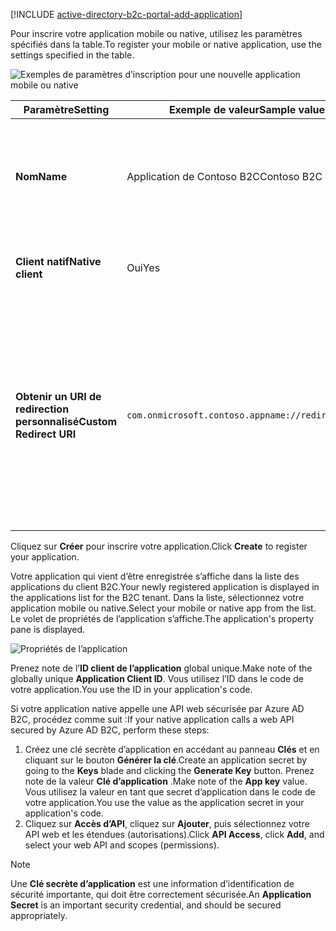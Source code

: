 [!INCLUDE [active-directory-b2c-portal-add-application](active-directory-b2c-portal-add-application.md)]

<span data-ttu-id="eb36f-101">Pour inscrire votre application mobile ou native, utilisez les paramètres spécifiés dans la table.</span><span class="sxs-lookup"><span data-stu-id="eb36f-101">To register your mobile or native application, use the settings specified in the table.</span></span>

![Exemples de paramètres d’inscription pour une nouvelle application mobile ou native](./media/active-directory-b2c-register-mobile-native-app/b2c-new-mobile-native-app-settings.png)

| <span data-ttu-id="eb36f-103">Paramètre</span><span class="sxs-lookup"><span data-stu-id="eb36f-103">Setting</span></span>      | <span data-ttu-id="eb36f-104">Exemple de valeur</span><span class="sxs-lookup"><span data-stu-id="eb36f-104">Sample value</span></span>  | <span data-ttu-id="eb36f-105">Description</span><span class="sxs-lookup"><span data-stu-id="eb36f-105">Description</span></span>                                        |
| ------------ | ------- | -------------------------------------------------- |
| <span data-ttu-id="eb36f-106">**Nom**</span><span class="sxs-lookup"><span data-stu-id="eb36f-106">**Name**</span></span> | <span data-ttu-id="eb36f-107">Application de Contoso B2C</span><span class="sxs-lookup"><span data-stu-id="eb36f-107">Contoso B2C app</span></span> | <span data-ttu-id="eb36f-108">Entrez un **Nom** pour l’application qui décrira votre application aux consommateurs.</span><span class="sxs-lookup"><span data-stu-id="eb36f-108">Enter a **Name** for the application that describes your application to consumers.</span></span> |
| <span data-ttu-id="eb36f-109">**Client natif**</span><span class="sxs-lookup"><span data-stu-id="eb36f-109">**Native client**</span></span> | <span data-ttu-id="eb36f-110">Oui</span><span class="sxs-lookup"><span data-stu-id="eb36f-110">Yes</span></span> | <span data-ttu-id="eb36f-111">Sélectionnez **Oui** pour une application mobile ou native.</span><span class="sxs-lookup"><span data-stu-id="eb36f-111">Select **Yes** for a mobile or native application.</span></span> |
| <span data-ttu-id="eb36f-112">**Obtenir un URI de redirection personnalisé**</span><span class="sxs-lookup"><span data-stu-id="eb36f-112">**Custom Redirect URI**</span></span> | `com.onmicrosoft.contoso.appname://redirect/path` | <span data-ttu-id="eb36f-113">Entrez un URI de redirection avec un schéma personnalisé.</span><span class="sxs-lookup"><span data-stu-id="eb36f-113">Enter a redirect URI with a custom scheme.</span></span> <span data-ttu-id="eb36f-114">Prenez soin de choisir un [URI de redirection approprié](../articles/active-directory-b2c/active-directory-b2c-app-registration.md#choosing-a-native-application-redirect-uri) et de ne pas y inclure de caractères spéciaux tels que des traits de soulignement.</span><span class="sxs-lookup"><span data-stu-id="eb36f-114">Make sure you choose a [good redirect URI](../articles/active-directory-b2c/active-directory-b2c-app-registration.md#choosing-a-native-application-redirect-uri) and do not include special characters such as underscores.</span></span> |

<span data-ttu-id="eb36f-115">Cliquez sur **Créer** pour inscrire votre application.</span><span class="sxs-lookup"><span data-stu-id="eb36f-115">Click **Create** to register your application.</span></span>

<span data-ttu-id="eb36f-116">Votre application qui vient d’être enregistrée s’affiche dans la liste des applications du client B2C.</span><span class="sxs-lookup"><span data-stu-id="eb36f-116">Your newly registered application is displayed in the applications list for the B2C tenant.</span></span> <span data-ttu-id="eb36f-117">Dans la liste, sélectionnez votre application mobile ou native.</span><span class="sxs-lookup"><span data-stu-id="eb36f-117">Select your mobile or native app from the list.</span></span> <span data-ttu-id="eb36f-118">Le volet de propriétés de l’application s’affiche.</span><span class="sxs-lookup"><span data-stu-id="eb36f-118">The application's property pane is displayed.</span></span>

![Propriétés de l’application](./media/active-directory-b2c-register-mobile-native-app/b2c-mobile-native-app-properties.png)

<span data-ttu-id="eb36f-120">Prenez note de l’**ID client de l’application** global unique.</span><span class="sxs-lookup"><span data-stu-id="eb36f-120">Make note of the globally unique **Application Client ID**.</span></span> <span data-ttu-id="eb36f-121">Vous utilisez l’ID dans le code de votre application.</span><span class="sxs-lookup"><span data-stu-id="eb36f-121">You use the ID in your application's code.</span></span>

<span data-ttu-id="eb36f-122">Si votre application native appelle une API web sécurisée par Azure AD B2C, procédez comme suit :</span><span class="sxs-lookup"><span data-stu-id="eb36f-122">If your native application calls a web API secured by Azure AD B2C, perform these steps:</span></span>
   1. <span data-ttu-id="eb36f-123">Créez une clé secrète d’application en accédant au panneau **Clés** et en cliquant sur le bouton **Générer la clé**.</span><span class="sxs-lookup"><span data-stu-id="eb36f-123">Create an application secret by going to the **Keys** blade and clicking the **Generate Key** button.</span></span> <span data-ttu-id="eb36f-124">Prenez note de la valeur **Clé d’application** .</span><span class="sxs-lookup"><span data-stu-id="eb36f-124">Make note of the **App key** value.</span></span> <span data-ttu-id="eb36f-125">Vous utilisez la valeur en tant que secret d’application dans le code de votre application.</span><span class="sxs-lookup"><span data-stu-id="eb36f-125">You use the value as the application secret in your application's code.</span></span>
   2. <span data-ttu-id="eb36f-126">Cliquez sur **Accès d’API**, cliquez sur **Ajouter**, puis sélectionnez votre API web et les étendues (autorisations).</span><span class="sxs-lookup"><span data-stu-id="eb36f-126">Click **API Access**, click **Add**, and select your web API and scopes (permissions).</span></span>

> [!NOTE]
> <span data-ttu-id="eb36f-127">Une **Clé secrète d’application** est une information d’identification de sécurité importante, qui doit être correctement sécurisée.</span><span class="sxs-lookup"><span data-stu-id="eb36f-127">An **Application Secret** is an important security credential, and should be secured appropriately.</span></span>
> 
